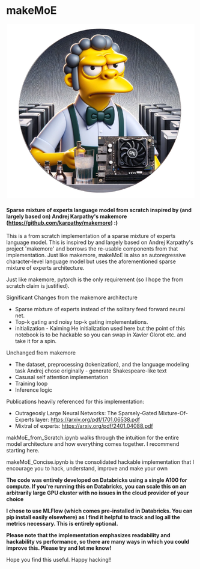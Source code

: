 # makeMoE

<div align="center">
    <img src="images/makemoelogo.png" width="500"/>
</div>


#### Sparse mixture of experts language model from scratch inspired by (and largely based on) Andrej Karpathy's makemore (https://github.com/karpathy/makemore) :)

This is a from scratch implementation of a sparse mixture of experts language model. This is inspired by and largely based on Andrej Karpathy's project 'makemore' and borrows the re-usable components from that implementation. Just like makemore, makeMoE is also an autoregressive character-level language model but uses the aforementioned sparse mixture of experts architecture. 

Just like makemore, pytorch is the only requirement (so I hope the from scratch claim is justified).

Significant Changes from the makemore architecture

- Sparse mixture of experts instead of the solitary feed forward neural net. 
- Top-k gating and noisy top-k gating implementations.
- initialization - Kaiming He initialization used here but the point of this notebook is to be hackable so you can swap in Xavier Glorot etc. and take it for a spin.

Unchanged from makemore
- The dataset, preprocessing (tokenization), and the language modeling task Andrej chose originally - generate Shakespeare-like text
- Casusal self attention implementation 
- Training loop
- Inference logic

Publications heavily referenced for this implementation: 
- Outrageosly Large Neural Networks: The Sparsely-Gated Mixture-Of-Experts layer: https://arxiv.org/pdf/1701.06538.pdf
- Mixtral of experts: https://arxiv.org/pdf/2401.04088.pdf



makMoE_from_Scratch.ipynb walks through the intuition for the entire model architecture and how everything comes together. I recommend starting here.

makeMoE_Concise.ipynb is the consolidated hackable implementation that I encourage you to hack, understand, improve and make your own

**The code was entirely developed on Databricks using a single A100 for compute. If you're running this on Databricks, you can scale this on an arbitrarily large GPU cluster with no issues in the cloud provider of your choice**

**I chose to use MLFlow (which comes pre-installed in Databricks. You can pip install easily elsewhere) as I find it helpful to track and log all the metrics necessary. This is entirely optional.**

**Please note that the implementation emphasizes readability and hackability vs performance, so there are many ways in which you could improve this. Please try and let me know!**

Hope you find this useful. Happy hacking!!
